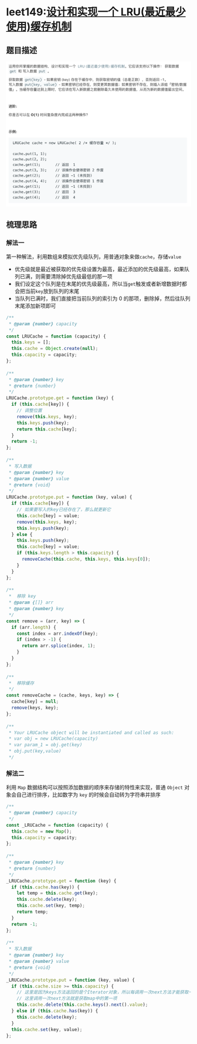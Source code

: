 # leet149:[设计和实现一个 LRU(最近最少使用)缓存机制](https://leetcode-cn.com/problems/lru-cache/)

## 题目描述

![leetcode149](../assets/img/leetcode149_LRUCache.png)

## 梳理思路

### 解法一

第一种解法，利用数组来模拟优先级队列，用普通对象来做`cache`，存储`value`

- 优先级就是最近被获取的优先级设置为最高，最近添加的优先级最高，如果队列已满，则需要清除掉优先级最低的那一项
- 我们设定这个队列是在末尾的优先级最高，所以当`get`触发或者新增数据时都会把当前`key`放到队列的末尾
- 当队列已满时，我们直接把当前队列的索引为 0 的那项，删除掉，然后往队列末尾添加新项即可

```javascript
/**
 * @param {number} capacity
 */
const LRUCache = function (capacity) {
  this.keys = [];
  this.cache = Object.create(null);
  this.capacity = capacity;
};

/**
 * @param {number} key
 * @return {number}
 */
LRUCache.prototype.get = function (key) {
  if (this.cache[key]) {
    // 调整位置
    remove(this.keys, key);
    this.keys.push(key);
    return this.cache[key];
  }
  return -1;
};

/**
 * 写入数据
 * @param {number} key
 * @param {number} value
 * @return {void}
 */
LRUCache.prototype.put = function (key, value) {
  if (this.cache[key]) {
    // 如果要写入的key已经存在了，那么就更新它
    this.cache[key] = value;
    remove(this.keys, key);
    this.keys.push(key);
  } else {
    this.keys.push(key);
    this.cache[key] = value;
    if (this.keys.length > this.capacity) {
      removeCache(this.cache, this.keys, this.keys[0]);
    }
  }
};

/**
 *  移除 key
 * @param {[]} arr
 * @param {number} key
 */
const remove = (arr, key) => {
  if (arr.length) {
    const index = arr.indexOf(key);
    if (index > -1) {
      return arr.splice(index, 1);
    }
  }
};

/**
 *  移除缓存
 */
const removeCache = (cache, keys, key) => {
  cache[key] = null;
  remove(keys, key);
};

/**
 * Your LRUCache object will be instantiated and called as such:
 * var obj = new LRUCache(capacity)
 * var param_1 = obj.get(key)
 * obj.put(key,value)
 */
```

### 解法二

利用 `Map` 数据结构可以按照添加数据的顺序来存储的特性来实现，普通 `Object` 对象会自己进行排序，比如数字为 `key` 的时候会自动转为字符串并排序

```javascript
/**
 * @param {number} capacity
 */
const _LRUCache = function (capacity) {
  this.cache = new Map();
  this.capacity = capacity;
};

/**
 * @param {number} key
 * @return {number}
 */
_LRUCache.prototype.get = function (key) {
  if (this.cache.has(key)) {
    let temp = this.cache.get(key);
    this.cache.delete(key);
    this.cache.set(key, temp);
    return temp;
  }
  return -1;
};

/**
 * 写入数据
 * @param {number} key
 * @param {number} value
 * @return {void}
 */
_LRUCache.prototype.put = function (key, value) {
  if (this.cache.size >= this.capacity) {
    // 这里是因为keys方法返回的是个Iterator对象，所以每调用一次next方法才能获取一次值
    // 这里调用一次next方法就是获取map中的第一项
    this.cache.delete(this.cache.keys().next().value);
  } else if (this.cache.has(key)) {
    this.cache.delete(key);
  }
  this.cache.set(key, value);
};
```
